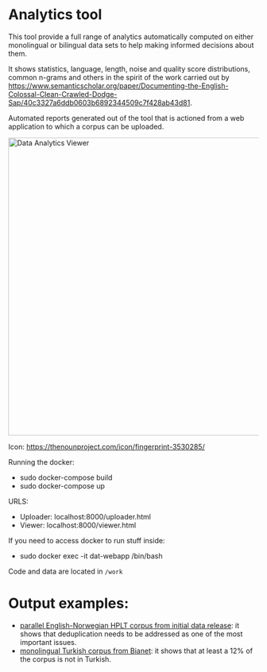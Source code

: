 # Analytics tool

This tool provide a full range of analytics automatically computed on either monolingual or bilingual data sets to help making informed decisions about them. 

It shows statistics,  language, length, noise and quality score distributions, common n-grams and others in the spirit of the work carried out by https://www.semanticscholar.org/paper/Documenting-the-English-Colossal-Clean-Crawled-Dodge-Sap/40c3327a6ddb0603b6892344509c7f428ab43d81. 

Automated reports generated out of the tool that is actioned from a web application to which a corpus can be uploaded.

<img alt="Data Analytics Viewer" src="https://github.com/hplt-project/data-analytics-tool/blob/main/img/data-viewer.png" width=600 />

Icon: https://thenounproject.com/icon/fingerprint-3530285/

Running the docker:

* sudo docker-compose build
* sudo docker-compose up

URLS: 
* Uploader: localhost:8000/uploader.html
* Viewer: localhost:8000/viewer.html

If you need to access docker to run stuff inside:
* sudo docker exec -it dat-webapp /bin/bash

Code and data are located in `/work`

# Output examples: 

- [parallel English-Norwegian HPLT corpus from initial data release](https://github.com/hplt-project/data-analytics-tool/blob/main/img/en-nn.pdf): it shows that deduplication needs to be addressed as one of the most important issues.
- [monolingual Turkish corpus from Bianet](https://github.com/hplt-project/data-analytics-tool/blob/main/img/tr.bianet.tr.pdf): it shows that at least a 12% of the corpus is not in Turkish.  
